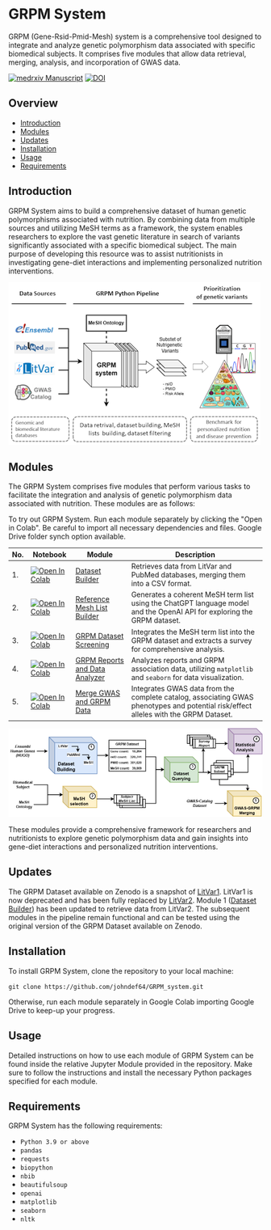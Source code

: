 # GRPM System

GRPM (Gene-Rsid-Pmid-Mesh) system is a comprehensive tool designed to integrate and analyze genetic polymorphism data associated with specific biomedical subjects. It comprises five modules that allow data retrieval, merging, analysis, and incorporation of GWAS data.

[![medrxiv Manuscript](https://img.shields.io/badge/medrxiv-10.1101/2023.08.04.23293659-blue.svg)](https://www.medrxiv.org/content/10.1101/2023.08.04.23293659v1.full.pdf+html)
[![DOI](https://zenodo.org/badge/DOI/10.5281/zenodo.8205724.svg)](https://doi.org/10.5281/zenodo.8205724)

## Overview

- [Introduction](#introduction)
- [Modules](#modules)
- [Updates](#updates)
- [Installation](#installation)
- [Usage](#usage)
- [Requirements](#requirements)

## Introduction

GRPM System aims to build a comprehensive dataset of human genetic polymorphisms associated with nutrition. By combining data from multiple sources and utilizing MeSH terms as a framework, the system enables researchers to explore the vast genetic literature in search of variants significantly associated with a specific biomedical subject.
The main purpose of developing this resource was to assist nutritionists in investigating gene-diet interactions and implementing personalized nutrition interventions.

![Graphical Abstract](misc_data/graphical_abstract_s.png)

## Modules

The GRPM System comprises five modules that perform various tasks to facilitate the integration and analysis of genetic polymorphism data associated with nutrition. These modules are as follows:

To try out GRPM System. Run each module separately by clicking the "Open in Colab". Be careful to import all necessary dependencies and files. Google Drive folder synch option available.

| No. | Notebook | Module | Description |
| --- | --- | --- |-------------|
| 1. | [![Open In Colab](https://colab.research.google.com/assets/colab-badge.svg)](https://colab.research.google.com/github/johndef64/GRPM_system/blob/main/GRPM_01_dataset_builder.ipynb) | [Dataset Builder](https://github.com/johndef64/GRPM_system/blob/main/GRPM_01_dataset_builder.ipynb)| Retrieves data from LitVar and PubMed databases, merging them into a CSV format.
| 2. | [![Open In Colab](https://colab.research.google.com/assets/colab-badge.svg)](https://colab.research.google.com/github/johndef64/GRPM_system/blob/main/GRPM_02_ref-mesh_builder.ipynb) | [Reference Mesh List Builder](https://github.com/johndef64/GRPM_system/blob/main/GRPM_02_ref-mesh_builder.ipynb)| Generates a coherent MeSH term list using the ChatGPT language model and the OpenAI API for exploring the GRPM dataset.
| 3. | [![Open In Colab](https://colab.research.google.com/assets/colab-badge.svg)](https://colab.research.google.com/github/johndef64/GRPM_system/blob/main/GRPM_03_dataset_survey.ipynb) | [GRPM Dataset Screening](https://github.com/johndef64/GRPM_system/blob/main/GRPM_03_dataset_survey.ipynb)| Integrates the MeSH term list into the GRPM dataset and extracts a survey for comprehensive analysis.
| 4. | [![Open In Colab](https://colab.research.google.com/assets/colab-badge.svg)](https://colab.research.google.com/github/johndef64/GRPM_system/blob/main/GRPM_04_grpm-data_analyzer.ipynb) |  [GRPM Reports and Data Analyzer](https://github.com/johndef64/GRPM_system/blob/main/GRPM_04_grpm-data_analyzer.ipynb) |Analyzes reports and GRPM association data, utilizing `matplotlib` and `seaborn` for data visualization. 
| 5. | [![Open In Colab](https://colab.research.google.com/assets/colab-badge.svg)](https://colab.research.google.com/github/johndef64/GRPM_system/blob/main/GRPM_05_gwas_grpm_merger.ipynb) | [Merge GWAS and GRPM Data](https://github.com/johndef64/GRPM_system/blob/main/GRPM_05_gwas_grpm_merger.ipynb) | Integrates GWAS data from the complete catalog, associating GWAS phenotypes and potential risk/effect alleles with the GRPM Dataset. 


![GRPM system: Integrating Genetic Polymorphism Data with PMIDs and MeSH Terms to Retrieve Genes and rsIDs for Biomedical Research Fields. GRPM Dataset: pcg, protein coding genes; rna, RNA genes; pseudo, presudogenes; in parentheses, dataset shape.](misc_data/grpm_system.png)

These modules provide a comprehensive framework for researchers and nutritionists to explore genetic polymorphism data and gain insights into gene-diet interactions and personalized nutrition interventions.

## Updates

The GRPM Dataset available on Zenodo is a snapshot of [LitVar1](https://www.ncbi.nlm.nih.gov/CBBresearch/Lu/Demo/LitVar/help.html). LitVar1 is now deprecated and has been fully replaced by [LitVar2](https://www.ncbi.nlm.nih.gov/research/litvar2/). Module 1 ([Dataset Builder](https://github.com/johndef64/GRPM_system/blob/main/GRPM_01_dataset_builder.ipynb)) has been updated to retrieve data from LitVar2. The subsequent modules in the pipeline remain functional and can be tested using the original version of the GRPM Dataset available on Zenodo.

## Installation

To install GRPM System, clone the repository to your local machine:

```
git clone https://github.com/johndef64/GRPM_system.git
```
Otherwise, run each module separately in Google Colab importing Google Drive to keep-up your progress.


## Usage

Detailed instructions on how to use each module of  GRPM System can be found inside the relative Jupyter Module provided in the repository. Make sure to follow the instructions and install the necessary Python packages specified for each module.


## Requirements

GRPM System has the following requirements:

- `Python 3.9 or above`
- `pandas`
- `requests`
- `biopython`
- `nbib`
- `beautifulsoup`
- `openai`
- `matplotlib`
- `seaborn`
- `nltk`










